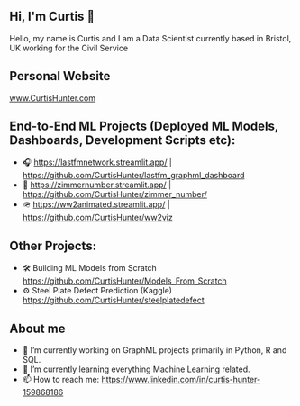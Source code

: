 ## Hi, I'm Curtis 👋

Hello, my name is Curtis and I am a Data Scientist currently based in Bristol, UK working for the Civil Service

## Personal Website

www.CurtisHunter.com

## End-to-End ML Projects (Deployed ML Models, Dashboards, Development Scripts etc):

- 🎧 https://lastfmnetwork.streamlit.app/ | https://github.com/CurtisHunter/lastfm_graphml_dashboard
- 🎥 https://zimmernumber.streamlit.app/ | https://github.com/CurtisHunter/zimmer_number/
- 🪖 https://ww2animated.streamlit.app/ | https://github.com/CurtisHunter/ww2viz

## Other Projects:

- 🛠️ Building ML Models from Scratch https://github.com/CurtisHunter/Models_From_Scratch
- ⚙️ Steel Plate Defect Prediction (Kaggle) https://github.com/CurtisHunter/steelplatedefect
  
## About me

- 🔭 I’m currently working on GraphML projects primarily in Python, R and SQL.
- 🌱 I’m currently learning everything Machine Learning related.
- 📫 How to reach me: https://www.linkedin.com/in/curtis-hunter-159868186
